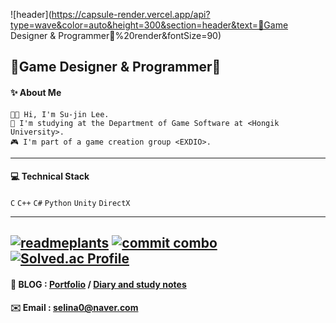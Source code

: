 ![header](https://capsule-render.vercel.app/api?type=wave&color=auto&height=300&section=header&text=💎Game Designer & Programmer💎%20render&fontSize=90)

## 💎Game Designer & Programmer💎

#### ✨ About Me
```
👋🏼 Hi, I'm Su-jin Lee. 
🏫 I'm studying at the Department of Game Software at <Hongik University>.
🎮 I'm part of a game creation group <EXDIO>.
``` 
---

#### 💻 Technical Stack
`C` `C++` `C#` `Python` `Unity` `DirectX`

---
[![readmeplants](https://readmeplants.com/get?name=happy-jinsu&planet=earth&plant=rainbowTree&nameTag=blackNameTag&ground=hill&background=none)](https://github.com/devxb/readmeplants)
[![commit combo](http://commitcombo.com/get?user=happy-jinsu&theme=Apricot-mini)](https://github.com/devxb/commitcombo)
[![Solved.ac Profile](http://mazassumnida.wtf/api/v2/generate_badge?boj=selina0)](https://solved.ac/selina0/)
---
#### 🌺 **BLOG** : [Portfolio](https://happy2jinsu.tistory.com/) / [Diary and study notes](https://blog.naver.com/selina0)

#### ✉️  **Email** : [selina0@naver.com](mailto:selina0@naver.com)
<!--
**happy-jinsu/happy-jinsu** is a ✨ _special_ ✨ repository because its `README.md` (this file) appears on your GitHub profile.

Here are some ideas to get you started:

- 🔭 I’m currently working on ...
- 🌱 I’m currently learning ...
- 👯 I’m looking to collaborate on ...
- 🤔 I’m looking for help with ...
- 💬 Ask me about ...
- 📫 How to reach me: ...
- 😄 Pronouns: ...
- ⚡ Fun fact: ...
-->
